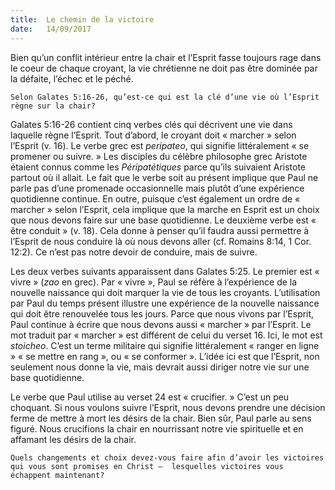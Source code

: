 ```yaml
---
title:  Le chemin de la victoire
date:   14/09/2017
---
```


Bien qu’un conflit intérieur entre la chair et l’Esprit fasse toujours rage dans le coeur de chaque croyant, la vie  chrétienne ne doit pas être dominée par la défaite, l’échec et le péché. 

`Selon Galates 5:16-26, qu’est-ce qui est la clé d’une vie où l’Esprit règne sur la chair?`

Galates 5:16-26 contient cinq verbes clés qui décrivent une vie dans laquelle règne l’Esprit. Tout d’abord, le  croyant doit « marcher » selon l’Esprit (v. 16). Le verbe grec est *peripateo*, qui signifie littéralement « se  promener ou suivre. » Les disciples du célèbre philosophe grec Aristote étaient connus comme les  *Péripatétiques* parce qu’ils suivaient Aristote partout où il allait. Le fait que le verbe soit au présent implique que Paul ne parle pas d’une promenade occasionnelle mais plutôt d’une expérience quotidienne continue. En  outre, puisque c’est également un ordre de « marcher » selon l’Esprit, cela implique que la marche en Esprit est  un choix que nous devons faire sur une base quotidienne. Le deuxième verbe est « être conduit » (v. 18). Cela  donne à penser qu’il faudra aussi permettre à l’Esprit de nous conduire là où nous devons aller (cf. Romains  8:14, 1 Cor. 12:2). Ce n’est pas notre devoir de conduire, mais de suivre. 

Les deux verbes suivants apparaissent dans Galates 5:25. Le premier est « vivre » (*zao* en grec). Par « vivre »,  Paul se réfère à l’expérience de la nouvelle naissance qui doit marquer la vie de tous les croyants. L’utilisation  par Paul du temps présent illustre une expérience de la nouvelle naissance qui doit être renouvelée tous les  jours. Parce que nous vivons par l’Esprit, Paul continue à écrire que nous devons aussi « marcher » par l’Esprit.  Le mot traduit par « marcher » est différent de celui du verset 16. Ici, le mot est *stoicheo*. C’est un terme  militaire qui signifie littéralement « ranger en ligne » « se mettre en rang », ou « se conformer ». L’idée ici est  que l’Esprit, non seulement nous donne la vie, mais devrait aussi diriger notre vie sur une base quotidienne. 

Le verbe que Paul utilise au verset 24 est « crucifier. » C’est un peu choquant. Si nous voulons suivre l’Esprit,  nous devons prendre une décision ferme de mettre à mort les désirs de la chair. Bien sûr, Paul parle au sens  figuré. Nous crucifions la chair en nourrissant notre vie spirituelle et en affamant les désirs de la chair. 

`Quels changements et choix devez-vous faire afin d’avoir les victoires qui vous sont promises en Christ –  lesquelles victoires vous échappent maintenant?` 